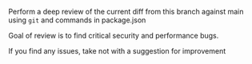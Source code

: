 Perform a deep review of the current diff from this branch against main using `git` and commands in package.json

Goal of review is to find critical security and performance bugs.

If you find any issues, take not with a suggestion for improvement

